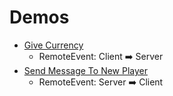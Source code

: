 # Demos
- [Give Currency](./GiveCurrency/README.md)
    - RemoteEvent: Client ➡️ Server
- [Send Message To New Player](./SendNewPlayerMessgae/README.md)
    - RemoteEvent: Server ➡️ Client